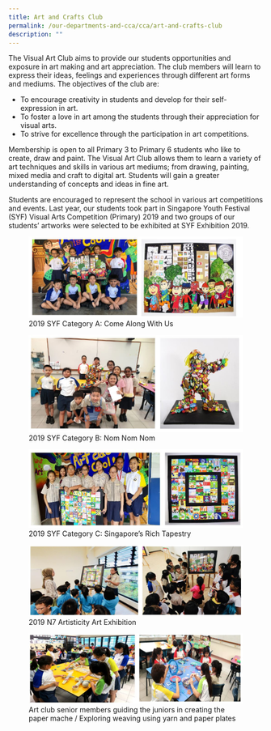 ```yaml
---
title: Art and Crafts Club
permalink: /our-departments-and-cca/cca/art-and-crafts-club
description: ""
---
```

The Visual Art Club aims to provide our students opportunities and exposure in art making and art appreciation. The club members will learn to express their ideas, feelings and experiences through different art forms and mediums. The objectives of the club are:
* To encourage creativity in students and develop for their self-expression in art.
* To foster a love in art among the students through their appreciation for visual arts.
* To strive for excellence through the participation in art competitions.

Membership is open to all Primary 3 to Primary 6 students who like to create, draw and paint. The Visual Art Club allows them to learn a variety of art techniques and skills in various art mediums; from drawing, painting, mixed media and craft to digital art. Students will gain a greater understanding of concepts and ideas in fine art.

Students are encouraged to represent the school in various art competitions and events. Last year, our students took part in Singapore Youth Festival (SYF) Visual Arts Competition (Primary) 2019 and two groups of our students’ artworks were selected to be exhibited at SYF Exhibition 2019.

<figure>  
<img src="/images/arts%201.jpg">  
<figcaption> 2019 SYF Category A: Come Along With Us </figcaption>  
</figure>

<figure>  
<img src="/images/arts%202.jpg">  
<figcaption> 2019 SYF Category B: Nom Nom Nom </figcaption>  
</figure>

<figure>  
<img src="/images/arts%203.jpg">  
<figcaption> 2019 SYF Category C: Singapore’s Rich Tapestry </figcaption>  
</figure>

<figure>  
<img src="/images/arts%204.jpg">  
<figcaption> 2019 N7 Artisticity Art Exhibition </figcaption> 
</figure>

<figure>  
<img src="/images/arts%205.jpg">  
<figcaption> Art club senior members guiding the juniors in creating the paper mache / Exploring weaving using yarn and paper plates </figcaption> 
</figure>